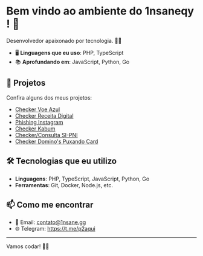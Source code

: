# Bem vindo ao ambiente do 1nsaneqy ! 👋

Desenvolvedor apaixonado por tecnologia. 👨‍💻

- 🖥️ **Linguagens que eu uso**: PHP, TypeScript
- 📚 **Aprofundando em**: JavaScript, Python, Go

## 🚀 Projetos

Confira alguns dos meus projetos:

- [Checker Voe Azul](https://github.com/1nsaneqy/voeazul)
- [Checker Receita Digital](https://github.com/1nsaneqy/receitadigital)
- [Phishing Instagram](https://github.com/1nsaneqy/instagram)
- [Checker Kabum](https://github.com/1nsaneqy/kabum)
- [Checker/Consulta SI-PNI](https://github.com/1nsaneqy/sipni)
- [Checker Domino's Puxando Card](https://github.com/1nsaneqy/dominos)

## 🛠️ Tecnologias que eu utilizo

- **Linguagens**: PHP, TypeScript, JavaScript, Python, Go
- **Ferramentas**: Git, Docker, Node.js, etc.

## 📫 Como me encontrar

- 📧 Email: contato@1nsane.gg
- 🌐 Telegram: https://t.me/p2aqui

---

Vamos codar! 👨‍💻
